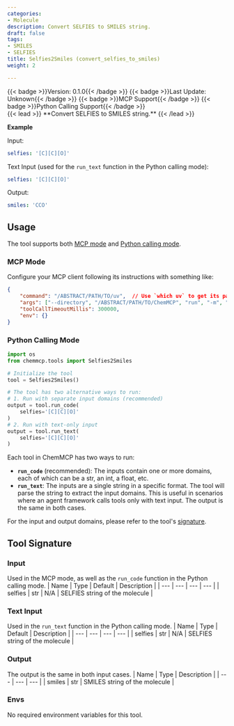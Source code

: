 ```yaml
---
categories:
- Molecule
description: Convert SELFIES to SMILES string.
draft: false
tags:
- SMILES
- SELFIES
title: Selfies2Smiles (convert_selfies_to_smiles)
weight: 2

---
```

<div style="display: flex; flex-wrap: wrap; gap: 0.75rem; align-items: center;">
  {{< badge >}}Version: 0.1.0{{< /badge >}}
  {{< badge >}}Last Update: Unknown{{< /badge >}}
  {{< badge >}}MCP Support{{< /badge >}}
  {{< badge >}}Python Calling Support{{< /badge >}}
</div>
{{< lead >}}
**Convert SELFIES to SMILES string.**
{{< /lead >}}

**Example**

Input:
```yaml
selfies: '[C][C][O]'
```

Text Input (used for the `run_text` function in the Python calling mode):
```yaml
selfies: '[C][C][O]'
```

Output:
```yaml
smiles: 'CCO'
```

## Usage

The tool supports both [MCP mode](#mcp-mode) and [Python calling mode](#python-calling-mode).



### MCP Mode

Configure your MCP client following its instructions with something like:
```JSON
{
    "command": "/ABSTRACT/PATH/TO/uv",  // Use `which uv` to get its path
    "args": ["--directory", "/ABSTRACT/PATH/TO/ChemMCP", "run", "-m", "chemmcp.tools.selfies2smiles"],
    "toolCallTimeoutMillis": 300000,
    "env": {}
}
```

### Python Calling Mode

```python
import os
from chemmcp.tools import Selfies2Smiles

# Initialize the tool
tool = Selfies2Smiles()

# The tool has two alternative ways to run:
# 1. Run with separate input domains (recommended)
output = tool.run_code(
    selfies='[C][C][O]'
)
# 2. Run with text-only input
output = tool.run_text(
    selfies='[C][C][O]'
)
```


Each tool in ChemMCP has two ways to run:
- **`run_code`** (recommended): The inputs contain one or more domains, each of which can be a str, an int, a float, etc.
- **`run_text`**: The inputs are a single string in a specific format. The tool will parse the string to extract the input domains. This is useful in scenarios where an agent framework calls tools only with text input.
The output is the same in both cases.

For the input and output domains, please refer to the tool's [signature](#tool-signature).

## Tool Signature



### Input
Used in the MCP mode, as well as the `run_code` function in the Python calling mode.
| Name | Type | Default | Description |
| --- | --- | --- | --- |
| selfies | str | N/A | SELFIES string of the molecule |

### Text Input
Used in the `run_text` function in the Python calling mode.
| Name | Type | Default | Description |
| --- | --- | --- | --- |
| selfies | str | N/A | SELFIES string of the molecule |

### Output
The output is the same in both input cases.
| Name | Type | Description |
| --- | --- | --- |
| smiles | str | SMILES string of the molecule |

### Envs
No required environment variables for this tool.

